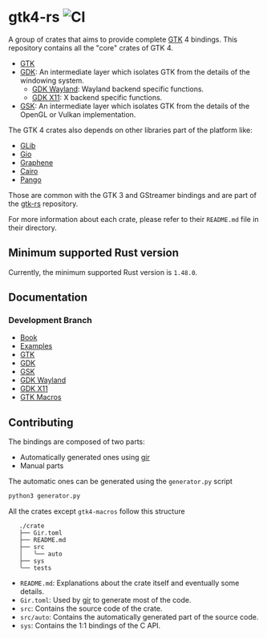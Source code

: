# gtk4-rs ![CI](https://github.com/gtk-rs/gtk4-rs/workflows/CI/badge.svg)

A group of crates that aims to provide complete [GTK](https://gtk.org/) 4 bindings. This repository contains all the "core" crates of GTK 4.

- [GTK](./gtk4)
- [GDK](./gdk4): An intermediate layer which isolates GTK from the details of the windowing system.
  - [GDK Wayland](./gdk4-wayland): Wayland backend specific functions.
  - [GDK X11](./gdk4-x11): X backend specific functions.
- [GSK](./gsk4): An intermediate layer which isolates GTK from the details of the OpenGL or Vulkan implementation.

The GTK 4 crates also depends on other libraries part of the platform like:

- [GLib](https://github.com/gtk-rs/gtk-rs/tree/master/glib)
- [Gio](https://github.com/gtk-rs/gtk-rs/tree/master/gio)
- [Graphene](https://github.com/gtk-rs/gtk-rs/tree/master/graphene)
- [Cairo](https://github.com/gtk-rs/gtk-rs/tree/master/cairo)
- [Pango](https://github.com/gtk-rs/gtk-rs/tree/master/pango)

Those are common with the GTK 3 and GStreamer bindings and are part of the [gtk-rs](https://github.com/gtk-rs/gtk-rs) repository.

For more information about each crate, please refer to their `README.md` file in their directory.

## Minimum supported Rust version

Currently, the minimum supported Rust version is `1.48.0`.

## Documentation

### Development Branch

- [Book](https://gtk-rs.org/gtk4-rs/git/book)
- [Examples](https://github.com/gtk-rs/gtk4-rs/tree/master/examples)
- [GTK](https://gtk-rs.org/gtk4-rs/git/docs/gtk4/)
- [GDK](https://gtk-rs.org/gtk4-rs/git/docs/gdk4/)
- [GSK](https://gtk-rs.org/gtk4-rs/git/docs/gsk4/)
- [GDK Wayland](https://gtk-rs.org/gtk4-rs/git/docs/gdk4_wayland/)
- [GDK X11](https://gtk-rs.org/gtk4-rs/git/docs/gdk4_x11/)
- [GTK Macros](https://gtk-rs.org/gtk4-rs/git/docs/gtk4_macros/)


## Contributing

The bindings are composed of two parts:

- Automatically generated ones using [gir]
- Manual parts

The automatic ones can be generated using the `generator.py` script

```bash
python3 generator.py
```

All the crates except `gtk4-macros` follow this structure

```text
   ./crate 
   ├── Gir.toml
   ├── README.md
   ├── src
   │   ╰── auto
   ├── sys
   ╰── tests
```

- `README.md`: Explanations about the crate itself and eventually some details.
- `Gir.toml`: Used by [gir] to generate most of the code.
- `src`: Contains the source code of the crate.
- `src/auto`: Contains the automatically generated part of the source code.
- `sys`: Contains the 1:1 bindings of the C API.

[gir]: https://github.com/gtk-rs/gir
